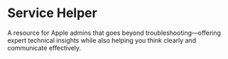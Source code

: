 # Service Helper
 
A resource for Apple admins that goes beyond troubleshooting—offering expert technical insights while also helping you think clearly and communicate effectively.
